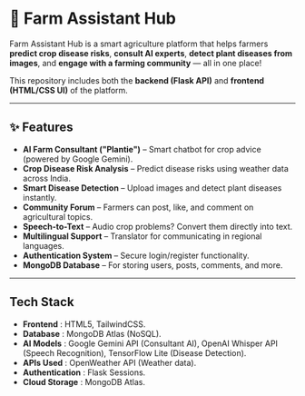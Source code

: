 # 🌾 Farm Assistant Hub

Farm Assistant Hub is a smart agriculture platform that helps farmers **predict crop disease risks**, **consult AI experts**, **detect plant diseases from images**, and **engage with a farming community** — all in one place!

This repository includes both the **backend (Flask API)** and **frontend (HTML/CSS UI)** of the platform.

---

## ✨ Features

- **AI Farm Consultant ("Plantie")** – Smart chatbot for crop advice (powered by Google Gemini).
- **Crop Disease Risk Analysis** – Predict disease risks using weather data across India.
- **Smart Disease Detection** – Upload images and detect plant diseases instantly.
- **Community Forum** – Farmers can post, like, and comment on agricultural topics.
- **Speech-to-Text** – Audio crop problems? Convert them directly into text.
- **Multilingual Support** – Translator for communicating in regional languages.
- **Authentication System** – Secure login/register functionality.
- **MongoDB Database** – For storing users, posts, comments, and more.

---
## Tech Stack
- **Frontend**   : HTML5, TailwindCSS.
- **Database**   : MongoDB Atlas (NoSQL).
- **AI Models**  : Google Gemini API (Consultant AI), OpenAI Whisper API (Speech Recognition), TensorFlow Lite (Disease Detection).
- **APIs Used**  : OpenWeather API (Weather data).
- **Authentication** : Flask Sessions.
- **Cloud Storage**  : MongoDB Atlas.
